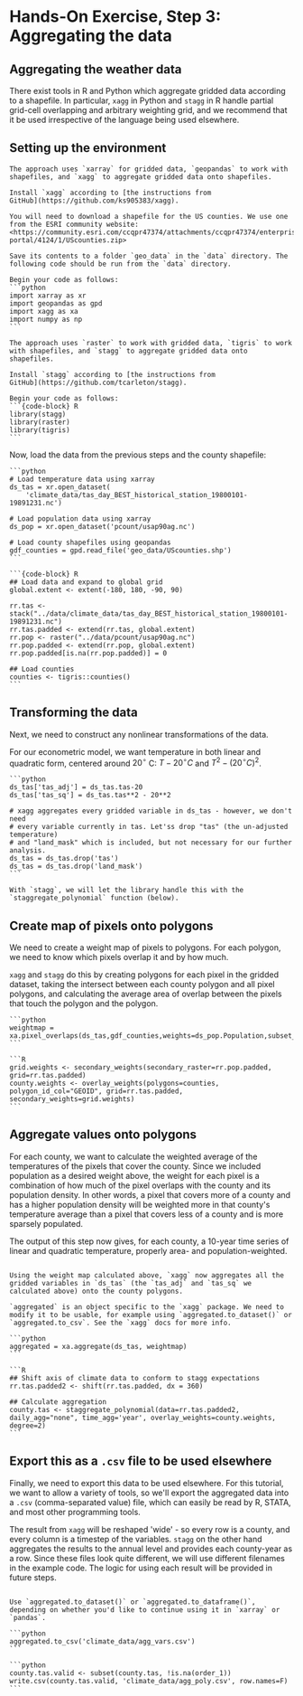 # Hands-On Exercise, Step 3: Aggregating the data

## Aggregating the weather data

There exist tools in R and Python which aggregate gridded data
according to a shapefile. In particular, `xagg` in Python and `stagg`
in R handle partial grid-cell overlapping and arbitrary weighting
grid, and we recommend that it be used irrespective of the language
being used elsewhere. 

## Setting up the environment

````{tabbed} Python
The approach uses `xarray` for gridded data, `geopandas` to work with shapefiles, and `xagg` to aggregate gridded data onto shapefiles. 

Install `xagg` according to [the instructions from
GitHub](https://github.com/ks905383/xagg).

You will need to download a shapefile for the US counties. We use one
from the ESRI community website:
<https://community.esri.com/ccqpr47374/attachments/ccqpr47374/enterprise-portal/4124/1/UScounties.zip>

Save its contents to a folder `geo_data` in the `data` directory. The
following code should be run from the `data` directory.

Begin your code as follows:
```python
import xarray as xr
import geopandas as gpd
import xagg as xa
import numpy as np
```
````

````{tabbed} R
The approach uses `raster` to work with gridded data, `tigris` to work
with shapefiles, and `stagg` to aggregate gridded data onto shapefiles.

Install `stagg` according to [the instructions from
GitHub](https://github.com/tcarleton/stagg).

Begin your code as follows:
```{code-block} R
library(stagg)
library(raster)
library(tigris)
```
````

Now, load the data from the previous steps and the county shapefile:

````{tabbed} Python
```python
# Load temperature data using xarray
ds_tas = xr.open_dataset(
    'climate_data/tas_day_BEST_historical_station_19800101-19891231.nc')

# Load population data using xarray 
ds_pop = xr.open_dataset('pcount/usap90ag.nc')

# Load county shapefiles using geopandas
gdf_counties = gpd.read_file('geo_data/UScounties.shp')
```
````

````{tabbed} R
```{code-block} R
## Load data and expand to global grid
global.extent <- extent(-180, 180, -90, 90)

rr.tas <- stack("../data/climate_data/tas_day_BEST_historical_station_19800101-19891231.nc")
rr.tas.padded <- extend(rr.tas, global.extent)
rr.pop <- raster("../data/pcount/usap90ag.nc")
rr.pop.padded <- extend(rr.pop, global.extent)
rr.pop.padded[is.na(rr.pop.padded)] = 0

## Load counties
counties <- tigris::counties()
```
````

## Transforming the data

Next, we need to construct any nonlinear transformations of the data.

For our econometric model, we want temperature in both linear and quadratic form, centered around $20^\circ$ C: $T-20^\circ C$ and $T^2 - (20^\circ C)^2$.

````{tabbed} Python
```python
ds_tas['tas_adj'] = ds_tas.tas-20
ds_tas['tas_sq'] = ds_tas.tas**2 - 20**2

# xagg aggregates every gridded variable in ds_tas - however, we don't need
# every variable currently in tas. Let'ss drop "tas" (the un-adjusted temperature)
# and "land_mask" which is included, but not necessary for our further analysis.
ds_tas = ds_tas.drop('tas')
ds_tas = ds_tas.drop('land_mask')
```
````

````{tabbed} R
With `stagg`, we will let the library handle this with the
`staggregate_polynomial` function (below).
````

## Create map of pixels onto polygons

We need to create a weight map of pixels to polygons. For each
polygon, we need to know which pixels overlap it and by how much.

`xagg` and `stagg` do this by creating polygons for each pixel in the
gridded dataset, taking the intersect between each county polygon and
all pixel polygons, and calculating the average area of overlap
between the pixels that touch the polygon and the polygon.

````{tabbed} Python
```python
weightmap =
xa.pixel_overlaps(ds_tas,gdf_counties,weights=ds_pop.Population,subset_bbox=False)
```
````

````{tabbed} R
```R
grid.weights <- secondary_weights(secondary_raster=rr.pop.padded, grid=rr.tas.padded)
county.weights <- overlay_weights(polygons=counties, polygon_id_col="GEOID", grid=rr.tas.padded, secondary_weights=grid.weights)
```
````


## Aggregate values onto polygons

For each county, we want to calculate the weighted average of the temperatures of the pixels that cover the county. Since we included population as a desired weight above, the weight for each pixel is a combination of how much of the pixel overlaps with the county and its population density. In other words, a pixel that covers more of a county and has a higher population density will be weighted more in that county's temperature average than a pixel that covers less of a county and is more sparsely populated. 

The output of this step now gives, for each county, a 10-year time series of linear and quadratic temperature, properly area- and population-weighted.  

````{tabbed} Python

Using the weight map calculated above, `xagg` now aggregates all the
gridded variables in `ds_tas` (the `tas_adj` and `tas_sq` we
calculated above) onto the county polygons. 

`aggregated` is an object specific to the `xagg` package. We need to modify it to be usable, for example using `aggregated.to_dataset()` or `aggregated.to_csv`. See the `xagg` docs for more info.

```python
aggregated = xa.aggregate(ds_tas, weightmap)
```
````

````{tabbed} R
```R
## Shift axis of climate data to conform to stagg expectations
rr.tas.padded2 <- shift(rr.tas.padded, dx = 360)

## Calculate aggregation
county.tas <- staggregate_polynomial(data=rr.tas.padded2, daily_agg="none", time_agg='year', overlay_weights=county.weights, degree=2)
```
````


## Export this as a `.csv` file to be used elsewhere

Finally, we need to export this data to be used elsewhere. For this tutorial, we want to allow a variety of tools, so we'll
export the aggregated data into a `.csv` (comma-separated value) file,
which can easily be read by R, STATA, and most other programming
tools. 

The result from `xagg` will be reshaped 'wide' - so every row is a
county, and every column is a timestep of the variables. `stagg` on
the other hand aggregates the results to the annual level and provides
each county-year as a row. Since these files look quite different, we
will use different filenames in the example code. The logic for using
each result will be provided in future steps.

````{tabbed} Python

Use `aggregated.to_dataset()` or `aggregated.to_dataframe()`, depending on whether you'd like to continue using it in `xarray` or `pandas`. 

```python
aggregated.to_csv('climate_data/agg_vars.csv')
```
````

````{tabbed} R
```python
county.tas.valid <- subset(county.tas, !is.na(order_1))
write.csv(county.tas.valid, 'climate_data/agg_poly.csv', row.names=F)
```
````
